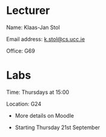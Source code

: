 # Lecturer

Name: Klaas-Jan Stol

Email address: k.stol@cs.ucc.ie

Office: G69

# Labs

Time: Thursdays at 15:00

Location: G24

* More details on Moodle

* Starting Thursday 21st September
